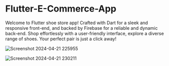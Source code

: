 # Flutter-E-Commerce-App

Welcome to Flutter shoe store app! Crafted with Dart for a sleek and responsive front-end, and backed by Firebase for a reliable and dynamic back-end. Shop effortlessly with a user-friendly interface, explore a diverse range of shoes. Your perfect pair is just a click away!

![Screenshot 2024-04-21 225955](https://github.com/RaresHoro/Flutter-E-Commerce-App/assets/99788486/0b5cb8b2-182a-4674-9e58-b45dd198339d)

![Screenshot 2024-04-21 230211](https://github.com/RaresHoro/Flutter-E-Commerce-App/assets/99788486/327746e7-27f4-4a86-b581-768855db05ca)
